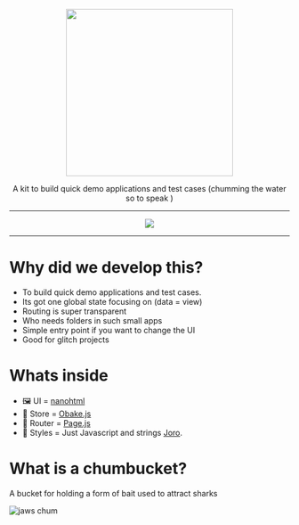 <p align="center"><img width="300px" src=".readme/logo.png" />
</p>
<p align="center">A kit to build quick demo applications and test cases (chumming the water so to speak )</p>
<hr>
<p align="center">
<a href="https://opensource.org/licenses/MIT">
  <img src="https://img.shields.io/badge/License-MIT-yellow.svg" />
</a>
</p>

---

# Why did we develop this?

- To build quick demo applications and test cases.
- Its got one global state focusing on (data = view)
- Routing is super transparent
- Who needs folders in such small apps
- Simple entry point if you want to change the UI
- Good for glitch projects

# Whats inside

- 🖼️ UI = [nanohtml](https://github.com/choojs/nanohtml)
- 🍖 Store = [Obake.js](https://github.com/stagfoo/obake)
- 🦴 Router = [Page.js](https://visionmedia.github.io/page.js/)
- 🍹 Styles = Just Javascript and strings [Joro](https://github.com/stagfoo/joro).


# What is a chumbucket?

A bucket for holding a form of bait used to attract sharks

![jaws chum](https://thumbs.gfycat.com/ForkedAptFurseal-small.gif)

